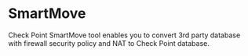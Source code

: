 # SmartMove
Check Point SmartMove tool enables you to convert 3rd party database with firewall security policy and NAT to Check Point database.

